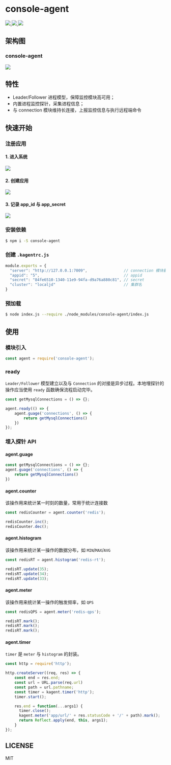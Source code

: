 
<p align=center>
    <h1>console-agent</h1>
    <a href="https://github.com/kaola-fed/kagent">
        <img src="https://img.shields.io/npm/v/kagent.svg?style=for-the-badge"/>
    </a>
    <a href="https://travis-ci.org/kaola-fed/kagent">
        <img src="https://img.shields.io/travis-ci/kaola-fed/kagent.svg?branch=feature_megalo&style=for-the-badge"/>
    </a>
    <a href="https://codecov.io/gh/kaola-fed/kagent">
        <img src="https://img.shields.io/codecov/c/github/kaola-fed/kagent.svg?style=for-the-badge"/>
    </a>
</p>

## 架构图
### console-agent
![](https://user-images.githubusercontent.com/10825163/50828911-b761f200-137d-11e9-90f8-f94db6d9eed3.png)

## 特性
* Leader/Follower 进程模型，保障监控模块高可用；
* 内置进程监控探针，采集进程信息；
* 与 connection 模块维持长连接，上报监控信息与执行远程端命令

## 快速开始
### 注册应用
#### 1. 进入系统
![](https://user-images.githubusercontent.com/10825163/50830874-1296e300-1384-11e9-8872-dee5d2a1a4b2.png)
#### 2. 创建应用
![](https://user-images.githubusercontent.com/10825163/50830883-19255a80-1384-11e9-9f99-e2b37bc52221.png)
#### 3. 记录 app_id 与 app_secret
![](https://user-images.githubusercontent.com/10825163/50830884-1b87b480-1384-11e9-9ee9-2fd4b49c9c8e.png)

### 安装依赖
```bash
$ npm i -S console-agent
```

### 创建 `.kagentrc.js`
```js
module.exports = {
  "server": "http://127.0.0.1:7009",                // connection 模块暴露的地址
  "appid": "5",                                     // appid
  "secret": "84fe6510-1340-11e9-94fa-d9a76a880c81", // secret
  "cluster": "localjd"                              // 集群名
}
```

### 预加载
```bash
$ node index.js --require ./node_modules/console-agent/index.js
```

## 使用
### 模块引入
```js
const agent = require('console-agent');
```

### ready
`Leader/Follower` 模型建立以及与 `Connection` 的对接是异步过程。本地埋探针的操作应当使用 `ready` 函数确保流程启动完毕。

```js
const getMysqlConnections = () => {};

agent.ready(() => {
    agent.guage('connections', () => {
        return getMysqlConnections()
    })
});
```

### 埋入探针 API
#### agent.guage
```js
const getMysqlConnections = () => {};
agent.guage('connections', () => {
    return getMysqlConnections()
})
```

#### agent.counter
该操作用来统计某一时刻的数量，常用于统计连接数

```js
const redisCounter = agent.counter('redis');

redisCounter.inc();
redisCounter.dec();
```

#### agent.histogram
该操作用来统计某一操作的数据分布，如 `MIN`/`MAX`/`AVG`

```js
const redisRT = agent.histogram('redis-rt');

redisRT.update(35);
redisRT.update(34);
redisRT.update(33);
```

#### agent.meter
该操作用来统计某一操作的触发频率，如 `QPS`

```js
const redisQPS = agent.meter('redis-qps');

redisRT.mark();
redisRT.mark();
redisRT.mark();
```


#### agent.timer
`timer` 是 `meter` 与 `histogram` 的封装。

```js
const http = require('http');

http.createServer((req, res) => {
    const end = res.end;
    const url = URL.parse(req.url)
    const path = url.pathname;
    const timer = kagent.timer('http');
    timer.start();

    res.end = function(...args1) {
      timer.close();
      kagent.meter('app/url/' + res.statusCode + '/' + path).mark();
      return Reflect.apply(end, this, args1);
    }
});
```

## LICENSE
MIT
